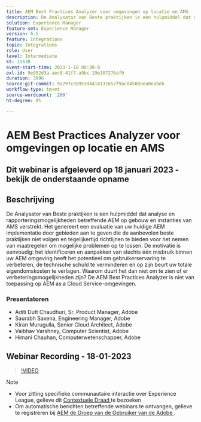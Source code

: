 ```yaml
---
title: AEM Best Practices Analyzer voor omgevingen op locatie en AMS
description: De Analysator van Beste praktijken is een hulpmiddel dat analyse en rapporteringsmogelijkheden betreffende een AEM op gebouw en instanties van AMS verstrekt. Het genereert een evaluatie van uw huidige AEM implementatie door gebieden aan te geven die de aanbevolen beste praktijken niet volgen en tegelijkertijd richtlijnen te bieden voor het nemen van maatregelen om mogelijke problemen op te lossen.
solution: Experience Manager
feature-set: Experience Manager
version: 6.5
feature: Integrations
topic: Integrations
role: User
level: Intermediate
kt: 11630
event-start-time: 2023-1-18 08:30-8
exl-id: 9e952d3a-aec8-41f7-a9bc-19e187276af0
duration: 3896
source-git-commit: 9a297cda953d4414131657f9ac84580aea0eabeb
workflow-type: tm+mt
source-wordcount: '260'
ht-degree: 0%

---
```


# AEM Best Practices Analyzer voor omgevingen op locatie en AMS

## Dit webinar is afgeleverd op 18 januari 2023 - bekijk de onderstaande opname

## Beschrijving

De Analysator van Beste praktijken is een hulpmiddel dat analyse en rapporteringsmogelijkheden betreffende AEM op gebouw en instanties van AMS verstrekt. Het genereert een evaluatie van uw huidige AEM implementatie door gebieden aan te geven die de aanbevolen beste praktijken niet volgen en tegelijkertijd richtlijnen te bieden voor het nemen van maatregelen om mogelijke problemen op te lossen. De motivatie is eenvoudig: het identificeren en aanpakken van slechts één misbruik binnen uw AEM omgeving heeft het potentieel om gebruikerservaring te verbeteren, de technische schuld te verminderen en op zijn beurt uw totale eigendomskosten te verlagen. Waarom duurt het dan niet om te zien of er verbeteringsmogelijkheden zijn?
De AEM Best Practices Analyzer is niet van toepassing op AEM as a Cloud Service-omgevingen.

### Presentatoren

* Aditi Dutt Chaudhuri, Sr. Product Manager, Adobe
* Saurabh Saxena, Engineering Manager, Adobe
* Kiran Murugulla, Senior Cloud Architect, Adobe
* Vaibhav Varshney, Computer Scientist, Adobe
* Himani Chauhan, Computerwetenschapper, Adobe

## Webinar Recording - 18-01-2023

>[!VIDEO](https://video.tv.adobe.com/v/3413364/)

>[!NOTE]
>
>* Voor zitting specifieke communautaire interactie over Experience League, gelieve dit [ Contextuele Draad ](https://bit.ly/3Z6AyM1) te bezoeken
>* Om automatische berichten betreffende webinars te ontvangen, gelieve te registreren bij [ AEM de Groep van de Gebruiker van de Adobe ](https://aem-augs.adobe.com/).
